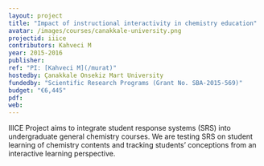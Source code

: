 ```yaml
---
layout: project
title: "Impact of instructional interactivity in chemistry education"
avatar: /images/courses/canakkale-university.png
projectid: iiice
contributors: Kahveci M
year: 2015-2016
publisher:
ref: "PI: [Kahveci M](/murat)"
hostedby: Çanakkale Onsekiz Mart University
fundedby: "Scientific Research Programs (Grant No. SBA-2015-569)"
budget: "€6,445"
pdf:
web:
---
```


IIICE Project aims to integrate student response systems (SRS) into undergraduate general chemistry courses. We are testing SRS on student learning of chemistry contents and tracking students’ conceptions from an interactive learning perspective.
